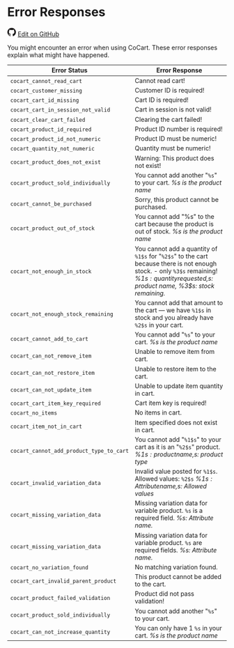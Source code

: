 # Error Responses #

<img src="images/github.svg" width="20" height="20" alt="GitHub Mark Logo"> [Edit on GitHub](https://github.com/co-cart/co-cart-docs/blob/master/source/includes/cocart-v1/_errors.md)

You might encounter an error when using CoCart. These error responses explain what might have happened.

| Error Status                             | Error Response                                                                                                                                                                                                                |
| ---------------------------------------- | ----------------------------------------------------------------------------------------------------------------------------------------------------------------------------------------------------------------------------- |
| `cocart_cannot_read_cart`                | Cannot read cart!                                                                                                                                                                                                             |
| `cocart_customer_missing`                | Customer ID is required!                                                                                                                                                                                                      |
| `cocart_cart_id_missing`                 | Cart ID is required!                                                                                                                                                                                                          |
| `cocart_cart_in_session_not_valid`       | Cart in session is not valid!                                                                                                                                                                                                 |
| `cocart_clear_cart_failed`               | Clearing the cart failed!                                                                                                                                                                                                     |
| `cocart_product_id_required`             | Product ID number is required!                                                                                                                                                                                                |
| `cocart_product_id_not_numeric`          | Product ID must be numeric!                                                                                                                                                                                                   |
| `cocart_quantity_not_numeric`            | Quantity must be numeric!                                                                                                                                                                                                     |
| `cocart_product_does_not_exist`          | Warning: This product does not exist!                                                                                                                                                                                         |
| `cocart_product_sold_individually`       | You cannot add another "`%s`" to your cart. <i class="label label-info">%s is the product name</i>                                                                                                                            |
| `cocart_cannot_be_purchased`             | Sorry, this product cannot be purchased.                                                                                                                                                                                      |
| `cocart_product_out_of_stock`            | You cannot add &quot;%s&quot; to the cart because the product is out of stock. <i class="label label-info">%s is the product name</i>                                                                                         |
| `cocart_not_enough_in_stock`             | You cannot add a quantity of `%1$s` for "`%2$s`" to the cart because there is not enough stock. - only `%3$s` remaining! <i class="label label-info">%1$s: quantity requested, %2$s: product name, %3$s: stock remaining.</i> |
| `cocart_not_enough_stock_remaining`      | You cannot add that amount to the cart &mdash; we have `%1$s` in stock and you already have `%2$s` in your cart.                                                                                                              |
| `cocart_cannot_add_to_cart`              | You cannot add "`%s`" to your cart. <i class="label label-info">%s is the product name</i>                                                                                                                                    |
| `cocart_can_not_remove_item`             | Unable to remove item from cart.                                                                                                                                                                                              |
| `cocart_can_not_restore_item`            | Unable to restore item to the cart.                                                                                                                                                                                           |
| `cocart_can_not_update_item`             | Unable to update item quantity in cart.                                                                                                                                                                                       |
| `cocart_cart_item_key_required`          | Cart item key is required!                                                                                                                                                                                                    |
| `cocart_no_items`                        | No items in cart.                                                                                                                                                                                                             |
| `cocart_item_not_in_cart`                | Item specified does not exist in cart.                                                                                                                                                                                        |
| `cocart_cannot_add_product_type_to_cart` | You cannot add "`%1$s`" to your cart as it is an "`%2$s`" product. <i class="label label-info">%1$s: product name, %2$s: product type</i>                                                                                     |
| `cocart_invalid_variation_data`          | Invalid value posted for `%1$s`. Allowed values: `%2$s` <i class="label label-info">%1$s: Attribute name, %2$s: Allowed values</i>                                                                                            |
| `cocart_missing_variation_data`          | Missing variation data for variable product. `%s` is a required field. <i class="label label-info">%s: Attribute name.</i>                                                                                                    |
| `cocart_missing_variation_data`          | Missing variation data for variable product. `%s` are required fields. <i class="label label-info">%s: Attribute name.</i>                                                                                                    |
| `cocart_no_variation_found`              | No matching variation found.                                                                                                                                                                                                  |
| `cocart_cart_invalid_parent_product`     | This product cannot be added to the cart.                                                                                                                                                                                     |
| `cocart_product_failed_validation`       | Product did not pass validation!                                                                                                                                                                                              |
| `cocart_product_sold_individually`       | You cannot add another "`%s`" to your cart.                                                                                                                                                                                   |
| `cocart_can_not_increase_quantity`       | You can only have 1 `%s` in your cart. <i class="label label-info">%s is the product name</i>                                                                                                                                 |
